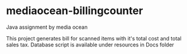 # mediaocean-billingcounter
Java assignment by media ocean

This project generates bill for scanned items with it's total cost and total sales tax.
Database script is available under resources in Docs folder
